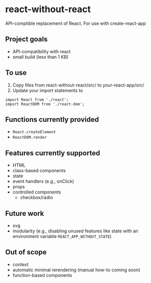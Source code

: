 # react-without-react
API-comptible replacement of React.  For use with create-react-app

## Project goals
* API-compatibility with react
* small build (less than 1 KB)

## To use
1. Copy files from react-without-react/src/ to your-react-app/src/
2. Update your import statements to
```
import React from './react';
import ReactDOM from './react-dom';
```

## Functions currently provided
* `React.createElement`
* `ReactDOM.render`

## Features currently supported
* HTML
* class-based components
* state
* event handlers (e.g., onClick)
* props
* controlled components
    * checkbox/radio

## Future work
* svg
* modularity (e.g., disabling unused features like state with an environment variable `REACT_APP_WITHOUT_STATE`)

## Out of scope
* context
* automatic minimal rerendering (manual how-to coming soon)
* function-based components

